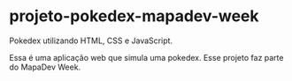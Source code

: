 # projeto-pokedex-mapadev-week
Pokedex utilizando HTML, CSS e JavaScript.

Essa é uma aplicação web que simula uma pokedex. Esse projeto faz parte do MapaDev Week.
